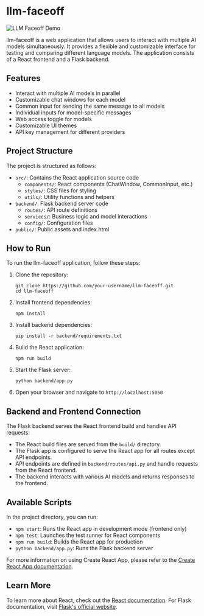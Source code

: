 # llm-faceoff

![LLM Faceoff Demo](ezgif-4-303f5e9603.gif)

llm-faceoff is a web application that allows users to interact with multiple AI models simultaneously. It provides a flexible and customizable interface for testing and comparing different language models. The application consists of a React frontend and a Flask backend.

## Features

- Interact with multiple AI models in parallel
- Customizable chat windows for each model
- Common input for sending the same message to all models
- Individual inputs for model-specific messages
- Web access toggle for models
- Customizable UI themes
- API key management for different providers

## Project Structure

The project is structured as follows:

- `src/`: Contains the React application source code
  - `components/`: React components (ChatWindow, CommonInput, etc.)
  - `styles/`: CSS files for styling
  - `utils/`: Utility functions and helpers
- `backend/`: Flask backend server code
  - `routes/`: API route definitions
  - `services/`: Business logic and model interactions
  - `config/`: Configuration files
- `public/`: Public assets and index.html

## How to Run

To run the llm-faceoff application, follow these steps:

1. Clone the repository:
   ```
   git clone https://github.com/your-username/llm-faceoff.git
   cd llm-faceoff
   ```

2. Install frontend dependencies:
   ```
   npm install
   ```

3. Install backend dependencies:
   ```
   pip install -r backend/requirements.txt
   ```

4. Build the React application:
   ```
   npm run build
   ```

5. Start the Flask server:
   ```
   python backend/app.py
   ```

6. Open your browser and navigate to `http://localhost:5050`

## Backend and Frontend Connection

The Flask backend serves the React frontend build and handles API requests:

- The React build files are served from the `build/` directory.
- The Flask app is configured to serve the React app for all routes except API endpoints.
- API endpoints are defined in `backend/routes/api.py` and handle requests from the React frontend.
- The backend interacts with various AI models and returns responses to the frontend.

## Available Scripts

In the project directory, you can run:

- `npm start`: Runs the React app in development mode (frontend only)
- `npm test`: Launches the test runner for React components
- `npm run build`: Builds the React app for production
- `python backend/app.py`: Runs the Flask backend server

For more information on using Create React App, please refer to the [Create React App documentation](https://facebook.github.io/create-react-app/docs/getting-started).

## Learn More

To learn more about React, check out the [React documentation](https://reactjs.org/).
For Flask documentation, visit [Flask's official website](https://flask.palletsprojects.com/).
